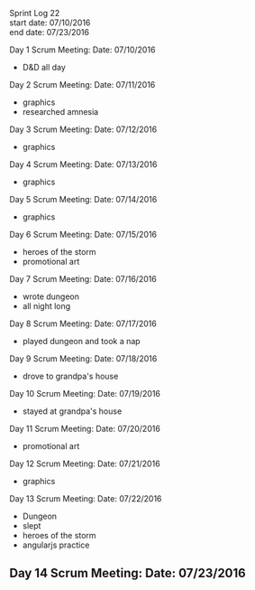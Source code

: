 Sprint Log 22 <br>
start date: 07/10/2016 <br>
end date: 07/23/2016 <br>

Day 1 Scrum Meeting:
Date: 07/10/2016
 - D&D all day

Day 2 Scrum Meeting:
Date: 07/11/2016
 - graphics
 - researched amnesia

Day 3 Scrum Meeting:
Date: 07/12/2016
 - graphics
 
Day 4 Scrum Meeting:
Date: 07/13/2016
 - graphics
 
Day 5 Scrum Meeting:
Date: 07/14/2016
 - graphics

Day 6 Scrum Meeting:
Date: 07/15/2016
 - heroes of the storm
 - promotional art

Day 7 Scrum Meeting:
Date: 07/16/2016
 - wrote dungeon
 - all night long
 
Day 8 Scrum Meeting:
Date: 07/17/2016
 - played dungeon and took a nap

Day 9 Scrum Meeting:
Date: 07/18/2016
 - drove to grandpa's house

Day 10 Scrum Meeting:
Date: 07/19/2016
 - stayed at grandpa's house

Day 11 Scrum Meeting:
Date: 07/20/2016
 - promotional art
 
Day 12 Scrum Meeting:
Date: 07/21/2016
 - graphics
 
Day 13 Scrum Meeting:
Date: 07/22/2016
 - Dungeon
 - slept
 - heroes of the storm
 - angularjs practice
 
Day 14 Scrum Meeting:
Date: 07/23/2016
 - 
